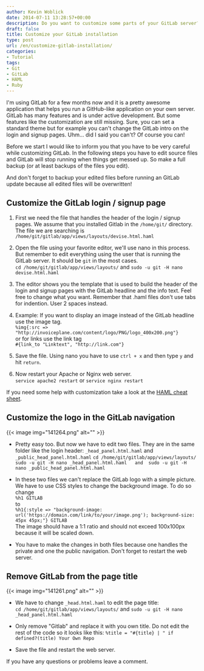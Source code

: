 ```yaml
---
author: Kevin Woblick
date: 2014-07-11 13:28:57+00:00
description: Do you want to customize some parts of your GitLab server? Here's how to do it with some simple steps.
draft: false
title: Customize your GitLab installation
type: post
url: /en/customize-gitlab-installation/
categories:
- Tutorial
tags:
- Git
- GitLab
- HAML
- Ruby
---
```


I'm using GitLab for a few months now and it is a pretty awesome application that helps you run a GitHub-like application on your own server. GitLab has many features and is under active development. But some features like the customization are still missing. Sure, you can set a standard theme but for example you can't change the GitLab intro on the login and signup pages. Uhm... did I said you can't? Of course you can!

Before we start I would like to inform you that you have to be very careful while customizing GitLab. In the following steps you have to edit source files and GitLab will stop running when things get messed up. So make a full backup (or at least backups of the files you edit).

And don't forget to backup your edited files before running an GitLab update because all edited files will be overwritten!


## Customize the GitLab login / signup page

1. First we need the file that handles the header of the login / signup pages. We assume that you installed Gitlab in the `/home/git/` directory. The file we are searching is `/home/git/gitlab/app/views/layouts/devise.html.haml`
2. Open the file using your favorite editor, we'll use nano in this process. But remember to edit everything using the user that is running the GitLab server. It should be `git` in the most cases.  
  `cd /home/git/gitlab/app/views/layouts/` and `sudo -u git -H nano devise.html.haml`

3. The editor shows you the template that is used to build the header of the login and signup pages with the GitLab headline and the info text. Feel free to change what you want. Remember that .haml files don't use tabs for indention. User 2 spaces instead.
4. Example: If you want to display an image instead of the GitLab headline use the image tag.  
    `%img{:src => "http://invoiceplane.com/content/logo/PNG/logo_400x200.png"}`  
    or for links use the link tag  
    `#{link_to "Linktext", "http://link.com"}`
5. Save the file. Using nano you have to use `ctrl + x` and then type `y` and hit `return`.
6. Now restart your Apache or Nginx web server.  
    `service apache2 restart` or `service nginx restart`

If you need some help with customization take a look at the [HAML cheat sheet](http://www.cheatography.com/specialbrand/cheat-sheets/haml/).


## Customize the logo in the GitLab navigation


{{< image img="141264.png" alt="" >}}


* Pretty easy too. But now we have to edit two files. They are in the same folder like the login header: `_head_panel.html.haml` and `_public_head_panel.html.haml`
`cd /home/git/gitlab/app/views/layouts/
 sudo -u git -H nano _head_panel.html.haml  
 and 
 sudo -u git -H nano _public_head_panel.html.haml`

* In these two files we can't replace the GitLab logo with a simple picture. We have to use CSS styles to change the background image. To do so change  
    `%h1 GITLAB`  
    to  
    `%h1{:style => "background-image: url('https://domain.com/link/to/your/image.png'); background-size: 45px 45px;"} GITLAB`  
    The image should have a 1:1 ratio and should not exceed 100x100px because it will be scaled down.
* You have to make the changes in both files because one handles the private and one the public navigation. Don't forget to restart the web server.

## Remove GitLab from the page title

{{< image img="141261.png" alt="" >}}

* We have to change `_head.html.haml` to edit the page title:  
    `cd /home/git/gitlab/app/views/layouts/` and `sudo -u git -H nano _head_panel.html.haml`

* Only remove "Gitlab" and replace it with you own title. Do not edit the rest of the code so it looks like this:
    `%title = "#{title} | " if defined?(title) Your Own Repo`

* Save the file and restart the web server.

If you have any questions or problems leave a comment.
